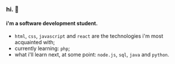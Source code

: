 ### hi. 🙂

#### i'm a software development student.

- `html`, `css`, `javascript` and `react` are the technologies i'm most acquainted with;
- currently learning: `php`;
- what i'll learn next, at some point: `node.js`, `sql`, `java` and `python`.
